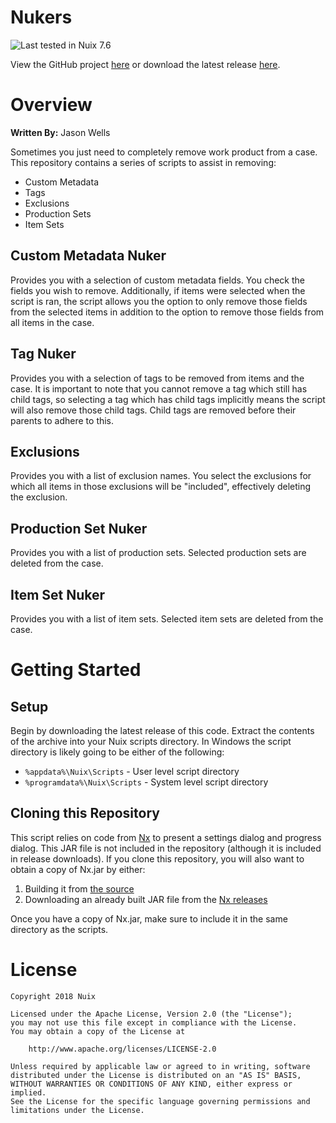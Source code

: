 Nukers
======

![Last tested in Nuix 7.6](https://img.shields.io/badge/Nuix-7.6-green.svg)

View the GitHub project [here](https://github.com/Nuix/Nukers) or download the latest release [here](https://github.com/Nuix/Nukers/releases).

# Overview

**Written By:** Jason Wells

Sometimes you just need to completely remove work product from a case.  This repository contains a series of scripts to assist in removing:

- Custom Metadata
- Tags
- Exclusions
- Production Sets
- Item Sets

## Custom Metadata Nuker

Provides you with a selection of custom metadata fields.  You check the fields you wish to remove.  Additionally, if items were selected when the script is ran, the script allows you the option to only remove those fields from the selected items in addition to the option to remove those fields from all items in the case.

## Tag Nuker

Provides you with a selection of tags to be removed from items and the case.  It is important to note that you cannot remove a tag which still has child tags, so selecting a tag which has child tags implicitly means the script will also remove those child tags.  Child tags are removed before their parents to adhere to this.

## Exclusions

Provides you with a list of exclusion names.  You select the exclusions for which all items in those exclusions will be "included", effectively deleting the exclusion.

## Production Set Nuker

Provides you with a list of production sets.  Selected production sets are deleted from the case.

## Item Set Nuker

Provides you with a list of item sets.  Selected item sets are deleted from the case.

# Getting Started

## Setup

Begin by downloading the latest release of this code.  Extract the contents of the archive into your Nuix scripts directory.  In Windows the script directory is likely going to be either of the following:

- `%appdata%\Nuix\Scripts` - User level script directory
- `%programdata%\Nuix\Scripts` - System level script directory

## Cloning this Repository

This script relies on code from [Nx](https://github.com/Nuix/Nx) to present a settings dialog and progress dialog.  This JAR file is not included in the repository (although it is included in release downloads).  If you clone this repository, you will also want to obtain a copy of Nx.jar by either:
1. Building it from [the source](https://github.com/Nuix/Nx)
2. Downloading an already built JAR file from the [Nx releases](https://github.com/Nuix/Nx/releases)

Once you have a copy of Nx.jar, make sure to include it in the same directory as the scripts.

# License

```
Copyright 2018 Nuix

Licensed under the Apache License, Version 2.0 (the "License");
you may not use this file except in compliance with the License.
You may obtain a copy of the License at

    http://www.apache.org/licenses/LICENSE-2.0

Unless required by applicable law or agreed to in writing, software
distributed under the License is distributed on an "AS IS" BASIS,
WITHOUT WARRANTIES OR CONDITIONS OF ANY KIND, either express or implied.
See the License for the specific language governing permissions and
limitations under the License.
```